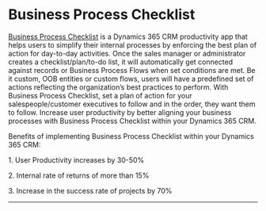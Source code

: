 # Business Process Checklist

[Business Process Checklist](https://www.inogic.com/product/productivity-apps/business-process-dynamics-365-crm-to-do-checklist-sequence) is a Dynamics 365 CRM productivity app that helps users to simplify their internal processes by enforcing the best plan of action for day-to-day activities. Once the sales manager or administrator creates a checklist/plan/to-do list, it will automatically get connected against records or Business Process Flows when set conditions are met. Be it custom, OOB entities or custom flows, users will have a predefined set of actions reflecting the organization’s best practices to perform. With Business Process Checklist, set a plan of action for your salespeople/customer executives to follow and in the order, they want them to follow. Increase user productivity by better aligning your business processes with Business Process Checklist within your Dynamics 365 CRM.

Benefits of implementing Business Process Checklist within your Dynamics 365 CRM:

1\.  User Productivity increases by 30-50%

2\. Internal rate of returns of more than 15%

3\. Increase in the success rate of projects by 70%

***
